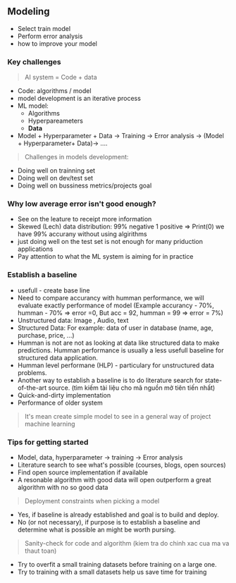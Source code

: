 ## Modeling
 + Select train model
 + Perform error analysis
 + how to improve your model

### Key challenges
> AI system = Code + data
 + Code: algorithms / model
 + model development is an iterative process
 + ML model: 
    + Algorithms 
    + Hyperpareameters
    + **Data**
 + Model + Hyperparameter + Data -> Training -> Error analysis -> (Model + Hyperparameter+ Data)-> ....
> Challenges in models development: 
 + Doing well on trainning set
 + Doing well on dev/test set
 + Doing well on bussiness metrics/projects goal
 ### Why low average error isn't good enough?
 + See on the leature to receipt more information
 + Skewed (Lech) data distribution: 99% negative 1 positive => Print(0) we have 99% accurany without using algirithms
 + just doing well on the test set is not enough for many priduction applications
 + Pay attention to what the ML system is aiming for in practice
### Establish a baseline
 + usefull - create base line
 + Need to compare accurancy with humman performance, we will evaluate exactly performance of model (Example accurancy - 70%, humman - 70% => error =0, But acc = 92, humman = 99 => error = 7%)
 + Unstructured data: Image , Audio, text
 + Structured Data: For example: data of user in database (name, age, purchase, price, ...)
 + Humman is not are not as looking at data like structured data to make predictions. Humman performance is usually a less usefull baseline for structured data application.
 + Humman level performane (HLP) - particulary for unstructured data problems. 
 + Another way to establish a baseline is to do literature search for state-of-the-art source.
 (tìm kiếm tài liệu cho mã nguồn mở tiên tiến nhất)
 + Quick-and-dirty implementation
 + Performance of older system
 > It's mean create simple model to see in a general way of project machine learning
### Tips for getting started
 + Model, data, hyperparameter -> training -> Error analysis
 + Literature search to see what's possible (courses, blogs, open sources)
 + Find open source implementation if available
 + A resonable algorithm with good data will open outperform a great algorithm with no so good data
 > Deployment constraints when picking a model
 + Yes, if baseline is already established and goal is to build and deploy.
 + No (or not necessary), if purpose is to establish a baseline and determine what is possible an might be worth pursing.
 > Sanity-check for code and algorithm (kiem tra do chinh xac cua ma va thaut toan)
 + Try to overfit a small training datasets before training on a large one.
 + Try to training with a small datasets help us save time for training